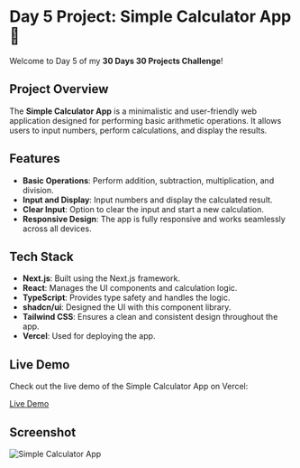 # Day 5 Project: Simple Calculator App 🧮

Welcome to Day 5 of my **30 Days 30 Projects Challenge**!

## Project Overview

The **Simple Calculator App** is a minimalistic and user-friendly web application designed for performing basic arithmetic operations. It allows users to input numbers, perform calculations, and display the results.

## Features

- **Basic Operations**: Perform addition, subtraction, multiplication, and division.
- **Input and Display**: Input numbers and display the calculated result.
- **Clear Input**: Option to clear the input and start a new calculation.
- **Responsive Design**: The app is fully responsive and works seamlessly across all devices.

## Tech Stack

- **Next.js**: Built using the Next.js framework.
- **React**: Manages the UI components and calculation logic.
- **TypeScript**: Provides type safety and handles the logic.
- **shadcn/ui**: Designed the UI with this component library.
- **Tailwind CSS**: Ensures a clean and consistent design throughout the app.
- **Vercel**: Used for deploying the app.

## Live Demo

Check out the live demo of the Simple Calculator App on Vercel:

[Live Demo](https://simple-calculator-app-eight.vercel.app/)

## Screenshot

![Simple Calculator App](https://github.com/user-attachments/assets/6ddf17cb-588e-43c9-89a8-aa3ac21acee2)

